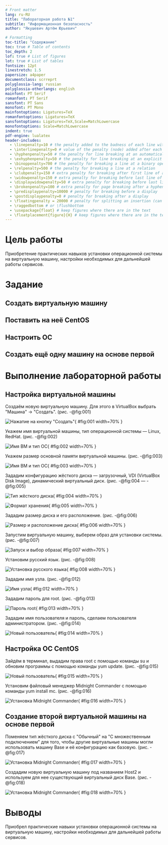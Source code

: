 ```yaml
---
# Front matter
lang: ru-RU
title: "Лабораторная работа №1"
subtitle: "Информационная безопасность"
author: "Якушевич Артём Юрьевич"

# Formatting
toc-title: "Содержание"
toc: true # Table of contents
toc_depth: 2
lof: true # List of figures
lot: true # List of tables
fontsize: 12pt
linestretch: 1.5
papersize: a4paper
documentclass: scrreprt
polyglossia-lang: russian
polyglossia-otherlangs: english
mainfont: PT Serif
romanfont: PT Serif
sansfont: PT Sans
monofont: PT Mono
mainfontoptions: Ligatures=TeX
romanfontoptions: Ligatures=TeX
sansfontoptions: Ligatures=TeX,Scale=MatchLowercase
monofontoptions: Scale=MatchLowercase
indent: true
pdf-engine: lualatex
header-includes:
  - \linepenalty=10 # the penalty added to the badness of each line within a paragraph (no associated penalty node) Increasing the value makes tex try to have fewer lines in the paragraph.
  - \interlinepenalty=0 # value of the penalty (node) added after each line of a paragraph.
  - \hyphenpenalty=50 # the penalty for line breaking at an automatically inserted hyphen
  - \exhyphenpenalty=50 # the penalty for line breaking at an explicit hyphen
  - \binoppenalty=700 # the penalty for breaking a line at a binary operator
  - \relpenalty=500 # the penalty for breaking a line at a relation
  - \clubpenalty=150 # extra penalty for breaking after first line of a paragraph
  - \widowpenalty=150 # extra penalty for breaking before last line of a paragraph
  - \displaywidowpenalty=50 # extra penalty for breaking before last line before a display math
  - \brokenpenalty=100 # extra penalty for page breaking after a hyphenated line
  - \predisplaypenalty=10000 # penalty for breaking before a display
  - \postdisplaypenalty=0 # penalty for breaking after a display
  - \floatingpenalty = 20000 # penalty for splitting an insertion (can only be split footnote in standard LaTeX)
  - \raggedbottom # or \flushbottom
  - \usepackage{float} # keep figures where there are in the text
  - \floatplacement{figure}{H} # keep figures where there are in the text
---
```


# Цель работы

Приобретение практических навыков установки операционной системы на виртуальную машину, настройки необходимых для дальнейшей работы сервисов.

# Задание

## Создать виртуальную машину
## Поставить на неё CentOS
## Настроить ОС
## Создать ещё одну машину на основе первой

# Выполнение лабораторной работы

## Настройка виртуальной машины 

Создаём новую виртуальную машину. Для этого в VirtualBox выбрать "Машина" -> "Создать". (рис. -@fig:001)

![Нажатие на кнопку "Создать"](image/1.png){ #fig:001 width=70% }

Укажем имя виртуальной машины, тип операционной системы — Linux, RedHat. (рис. -@fig:002)

![Имя ВМ и тип ОС](image/2.png){ #fig:002 width=70% }

Укажем размер основной памяти виртуальной
машины. (рис. -@fig:003)

![Имя ВМ и тип ОС](image/3.png){ #fig:003 width=70% }

Зададим конфигурацию жёсткого диска — загрузочный, VDI (VirtualBox Disk Image), динамический виртуальный диск. (рис. -@fig:004 — -@fig:005)

![Тип жёсткого диска](image/4.png){ #fig:004 width=70% }

![Формат хранения](image/5.png){ #fig:005 width=70% }

Зададим размер диска и его расположение. (рис. -@fig:006)

![Размер и расположение диска](image/6.png){ #fig:006 width=70% }

Запустим виртуальную машину, выберем образ для установки системы. (рис. -@fig:007)

![Запуск и выбор образа](image/7.png){ #fig:007 width=70% }

Установим русский язык. (рис. -@fig:008)

![Установка русского языка](image/8.png){ #fig:008 width=70% }

Зададим имя узла. (рис. -@fig:012)

![Имя узла](image/12.png){ #fig:012 width=70% }

Зададим пароль для root. (рис. -@fig:013)

![Пароль root](image/13.png){ #fig:013 width=70% }

Зададим имя пользователя и пароль, сделаем пользователя администратором. (рис. -@fig:014)

![Новый пользователь](image/14.png){ #fig:014 width=70% }

## Настройка ОС CentOS

Зайдём в терминал, выдадим права root с помощью команды su и обновим программы с помощью команды yum update. (рис. -@fig:015)

![Новый пользователь](image/15.png){ #fig:015 width=70% }

Установим файловый менеджер Midnight Commander с помощью команды yum install mc. (рис. -@fig:016)

![Установка Midnight Commander](image/16.png){ #fig:016 width=70% }

## Создание второй виртуальной машины на основе первой

Поменяем тип жёсткого диска с "Обычный" на "С множественным подключением" для того, чтобы другие виртуальные машины могли использовать машину Base и её конфигурацию как базовую. (рис. -@fig:017)

![Установка Midnight Commander](image/17.png){ #fig:017 width=70% }

Создадим новую виртуальную машину под названием Host2 и используем для нее существующий виртуальный диск Base. (рис. -@fig:018)

![Установка Midnight Commander](image/18.png){ #fig:018 width=70% }

# Выводы

Приобрел практические навыки установки операционной системы на виртуальную машину, настройки необходимых для дальнейшей работы сервисов.